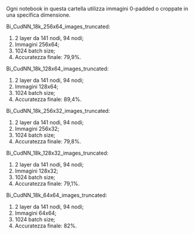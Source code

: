 Ogni notebook in questa cartella utilizza
immagini 0-padded o croppate in una specifica
dimensione.


Bi_CudNN_18k_256x64_images_truncated:
1.   2 layer da 141 nodi, 94 nodi;
2.   Immagini 256x64;
3.   1024 batch size;
4.   Accuratezza finale: 79,9%.

Bi_CudNN_18k_128x64_images_truncated:
1.   2 layer da 141 nodi, 94 nodi;
2.   Immagini 128x64;
3.   1024 batch size;
4.   Accuratezza finale: 89,4%.

Bi_CudNN_18k_256x32_images_truncated:
1.   2 layer da 141 nodi, 94 nodi;
2.   Immagini 256x32;
3.   1024 batch size;
4.   Accuratezza finale: 79,8%.

Bi_CudNN_18k_128x32_images_truncated:
1.   2 layer da 141 nodi, 94 nodi;
2.   Immagini 128x32;
3.   1024 batch size;
4.   Accuratezza finale: 79,1%.

Bi_CudNN_18k_64x64_images_truncated:
1.   2 layer da 141 nodi, 94 nodi;
2.   Immagini 64x64;
3.   1024 batch size;
4.   Accuratezza finale: 82%.